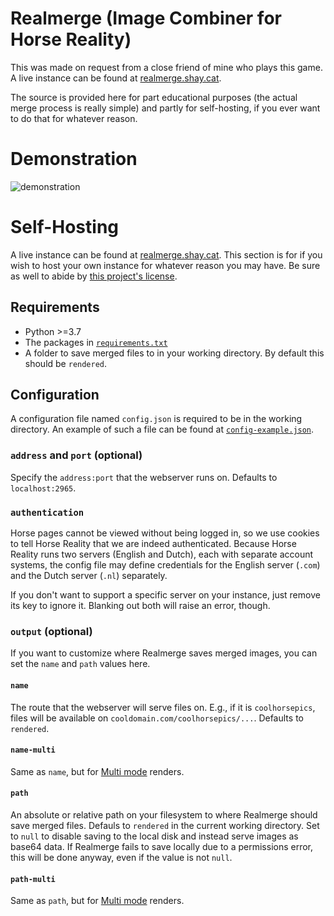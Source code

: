 # Realmerge (Image Combiner for Horse Reality)

This was made on request from a close friend of mine who plays this game. A live instance can be found at [realmerge.shay.cat](https://realmerge.shay.cat).

The source is provided here for part educational purposes (the actual merge process is really simple) and partly for self-hosting, if you ever want to do that for whatever reason.

# Demonstration

![demonstration](https://github.com/shayypy/realmerge/blob/main/static/example.gif)

# Self-Hosting

A live instance can be found at [realmerge.shay.cat](https://realmerge.shay.cat). This section is for if you wish to host your own instance for whatever reason you may have. Be sure as well to abide by [this project's license](https://github.com/shayypy/realmerge/blob/main/LICENSE).

## Requirements

* Python >=3.7
* The packages in [`requirements.txt`](https://github.com/shayypy/realmerge/blob/main/requirements.txt)
* A folder to save merged files to in your working directory. By default this should be `rendered`.

## Configuration

A configuration file named `config.json` is required to be in the working directory. An example of such a file can be found at [`config-example.json`](https://github.com/shayypy/realmerge/blob/main/config-example.json).

### `address` and `port` (optional)

Specify the `address:port` that the webserver runs on. Defaults to `localhost:2965`.

### `authentication`

Horse pages cannot be viewed without being logged in, so we use cookies to tell Horse Reality that we are indeed authenticated. Because Horse Reality runs two servers (English and Dutch), each with separate account systems, the config file may define credentials for the English server (`.com`) and the Dutch server (`.nl`) separately.

If you don't want to support a specific server on your instance, just remove its key to ignore it. Blanking out both will raise an error, though.

### `output` (optional)

If you want to customize where Realmerge saves merged images, you can set the `name` and `path` values here.

#### `name`

The route that the webserver will serve files on. E.g., if it is `coolhorsepics`, files will be available on `cooldomain.com/coolhorsepics/...`. Defaults to `rendered`.

#### `name-multi`

Same as `name`, but for [Multi mode](https://realmerge.shay.cat/multi) renders.

#### `path`

An absolute or relative path on your filesystem to where Realmerge should save merged files. Defauls to `rendered` in the current working directory. Set to `null` to disable saving to the local disk and instead serve images as base64 data. If Realmerge fails to save locally due to a permissions error, this will be done anyway, even if the value is not `null`.

#### `path-multi`

Same as `path`, but for [Multi mode](https://realmerge.shay.cat/multi) renders.
